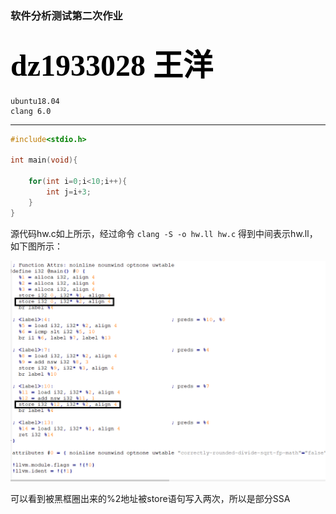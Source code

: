 ### 软件分析测试第二次作业
<font face="微软雅黑" color=black size=7>dz1933028 王洋</font>
---
	ubuntu18.04
	clang 6.0
---
```C
#include<stdio.h>

int main(void){
	
	for(int i=0;i<10;i++){
		int j=i+3;
	}
}
```
源代码hw.c如上所示，经过命令
`clang -S -o hw.ll hw.c`
得到中间表示hw.ll，如下图所示：

![](https://github.com/NJUocean/STA/blob/master/SSA.png?raw=true)

可以看到被黑框圈出来的%2地址被store语句写入两次，所以是部分SSA
